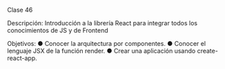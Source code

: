 Clase 46

Descripción: Introducción a la librería React para integrar todos los conocimientos de JS y de Frontend

Objetivos: 
●   Conocer la arquitectura por componentes. 
●   Conocer el lenguaje JSX de la función render. 
●   Crear una aplicación usando create-react-app.